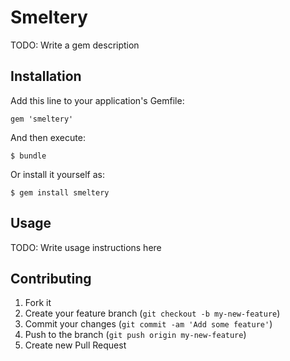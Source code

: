 # Smeltery

TODO: Write a gem description

## Installation

Add this line to your application's Gemfile:

    gem 'smeltery'

And then execute:

    $ bundle

Or install it yourself as:

    $ gem install smeltery

## Usage

TODO: Write usage instructions here

## Contributing

1. Fork it
2. Create your feature branch (`git checkout -b my-new-feature`)
3. Commit your changes (`git commit -am 'Add some feature'`)
4. Push to the branch (`git push origin my-new-feature`)
5. Create new Pull Request
